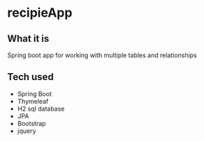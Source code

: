# recipieApp

## What it is
Spring boot app for working with multiple tables and relationships

## Tech used
* Spring Boot
* Thymeleaf
* H2 sql database
* JPA
* Bootstrap
* jquery
